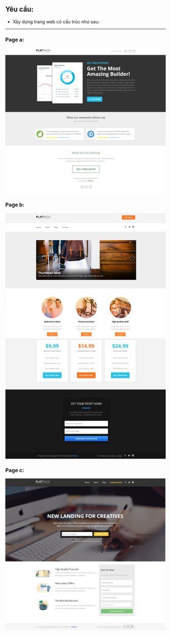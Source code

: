 ## Yêu cầu:

- Xây dựng trang web có cấu trúc như sau:

---

### Page a:

![page a](https://github.com/NguyenPhamQuocHuy-20130283/20130283_npqh_webHomework/blob/main/lab2/page%20a/page%20a.png)

### Page b:

![page b](https://github.com/NguyenPhamQuocHuy-20130283/20130283_npqh_webHomework/blob/main/lab2/page%20b/page%20b.png)

### Page c:

![page c](https://github.com/NguyenPhamQuocHuy-20130283/20130283_npqh_webHomework/blob/main/lab2/page%20c/page%20c.png)
